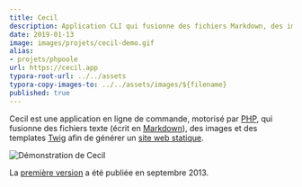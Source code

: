 ```yaml
---
title: Cecil
description: Application CLI qui fusionne des fichiers Markdown, des images et des templates Twig afin de générer un site web statique.
date: 2019-01-13
image: images/projets/cecil-demo.gif
alias:
- projets/phpoole
url: https://cecil.app
typora-root-url: ../../assets
typora-copy-images-to: ../../assets/images/${filename}
published: true
---
```

Cecil est une application en ligne de commande, motorisé par [PHP](http://www.php.net/), qui fusionne des fichiers texte (écrit en [Markdown](https://daringfireball.net/projects/markdown/)), des images et des templates [Twig](https://twig.symfony.com/) afin de générer un [site web statique](https://fr.m.wikipedia.org/wiki/Page_web_statique).

![Démonstration de Cecil](/images/projets/cecil-demo.gif)

La [première version](https://github.com/Cecilapp/Cecil/commit/58cd48bcc72baa7636ffdd0520d26c2847130537) a été publiée en septembre 2013.

